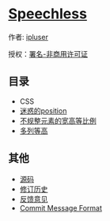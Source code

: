# [Speechless](#)

作者: [ipluser](https://github.com/ipluser)

授权：<a rel="license" href="http://creativecommons.org/licenses/by-nc/4.0/">署名-非商用许可证</a>

## 目录
- CSS
 - [迷惑的position](#docs/css/position.md)
 - [不规整元素的宽高等比例](#docs/css/width-height-scale.md)
 - [多列等高](#docs/css/cols-equal-height.md)

## 其他
- [源码](https://github.com/ipluser/speechless)
- [修订历史](https://github.com/ipluser/speechless/commits/gh-pages)
- [反馈意见](https://github.com/ipluser/speechless/issues)
- [Commit Message Format](https://github.com/angular/angular.js/blob/master/CONTRIBUTING.md#commit-message-format)